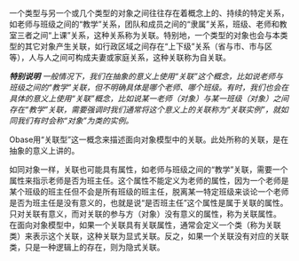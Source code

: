 一个类型与另一个或几个类型的对象之间往往存在着概念上的、持续的特定关系，如老师与班级之间的“教学”关系，团队和成员之间的“隶属”关系，班级、老师和教室三者之间“上课”关系，这种关系称为关联。特别地，一个类型的对象也会与本类型的其它对象产生关联，如行政区域之间存在“上下级”关系（省与市、市与区等），人与人之间可构成夫妻或家庭关系，这种关联称为自关联。

 _**特别说明**_ 
 _一般情况下，我们在抽象的意义上使用“关联”这个概念，比如说老师与班级之间的“教学”关联，但不明确具体是哪个老师、哪个班级。有时，我们也会在具体的意义上使用“关联”概念，比如说某一老师（对象）与某一班级（对象）之间存在“教学”关联，需要强调时我们通常将这个意义上的关联称为“关联实例”，就如同我们有时会称“对象”为类的实例。_ 

Obase用“关联型”这一概念来描述面向对象模型中的关联。此处所称的关联，是在抽象的意义上讲的。

如同对象一样，关联也可能具有属性，如老师与班级之间的“教学”关联，需要一个属性来指示老师是否为班主任。这个属性不能定义为老师的属性，因为一个老师是某个班级的班主任但不会是所有班级的班主任，脱离某一特定班级来谈论一个老师是否为班主任是没有意义的，也就是说“是否班主任”这个属性是属于关联的属性。只对关联有意义，而对关联的参与方（对象）没有意义的属性，称为关联属性。
在面向对象模型中，如果一个关联具有关联属性，通常会定义一个类（称为关联类）来表示这个关联，这种关联为显式关联。反之，如果一个关联没有对应的关联类，只是一种逻辑上的存在，则为隐式关联。